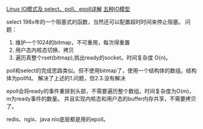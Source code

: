 [Linux IO模式及 select、poll、epoll详解](https://www.cnblogs.com/duanxz/p/5155926.html)
[五种IO模型](https://www.yuque.com/gotaoey/vaeroo/iqdfgh)

select 198x年的一个阻塞式的函数，当然还可以配置超时时间来停止阻塞。
问题：
1. 维护一个1024的bitmap，不可重用，每次得重置
2. 用户态内核态切换、拷贝
3. 遍历真整个rset(bitmap),挑出ready的socket。时间复杂度 O(n)。

poll和select的完成思路类似。但不使用bitmap了，使用一个结构体的数组。结构体为pollfd。
解决了上述的1.问题，但2.3.没有解决

epoll会将ready的事件重排到头部，不需要遍历整个数组。时间复杂度为O(m)，m为ready事件的数量。
并且实现内核态和用户态的buffer内存共享，不需要拷贝了。

redis、ngix、java nio底层都是用的epoll。
